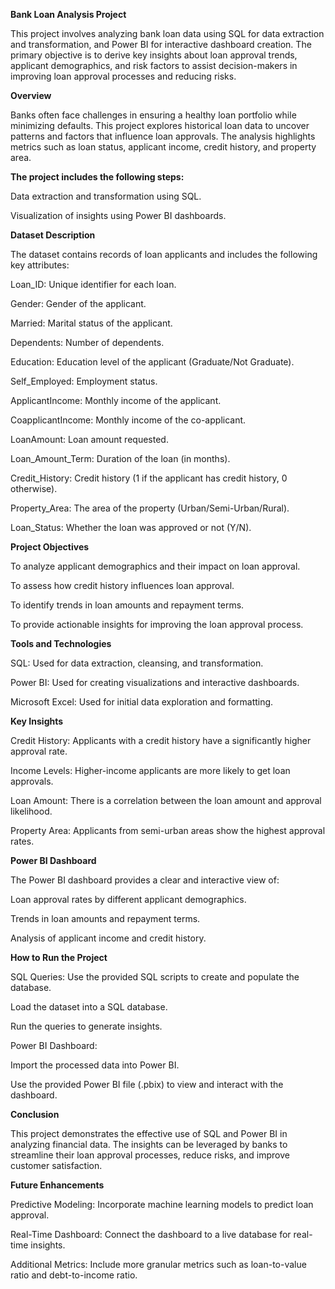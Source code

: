 **Bank Loan Analysis Project**

This project involves analyzing bank loan data using SQL for data extraction and transformation, and Power BI for interactive dashboard creation. The primary objective is to derive key insights about loan approval trends, applicant demographics, and risk factors to assist decision-makers in improving loan approval processes and reducing risks.

**Overview**

Banks often face challenges in ensuring a healthy loan portfolio while minimizing defaults. This project explores historical loan data to uncover patterns and factors that influence loan approvals. The analysis highlights metrics such as loan status, applicant income, credit history, and property area.

**The project includes the following steps:**

Data extraction and transformation using SQL.

Visualization of insights using Power BI dashboards.

**Dataset Description**

The dataset contains records of loan applicants and includes the following key attributes:

Loan_ID: Unique identifier for each loan.

Gender: Gender of the applicant.

Married: Marital status of the applicant.

Dependents: Number of dependents.

Education: Education level of the applicant (Graduate/Not Graduate).

Self_Employed: Employment status.

ApplicantIncome: Monthly income of the applicant.

CoapplicantIncome: Monthly income of the co-applicant.

LoanAmount: Loan amount requested.

Loan_Amount_Term: Duration of the loan (in months).

Credit_History: Credit history (1 if the applicant has credit history, 0 otherwise).

Property_Area: The area of the property (Urban/Semi-Urban/Rural).

Loan_Status: Whether the loan was approved or not (Y/N).

**Project Objectives**

To analyze applicant demographics and their impact on loan approval.

To assess how credit history influences loan approval.

To identify trends in loan amounts and repayment terms.

To provide actionable insights for improving the loan approval process.

**Tools and Technologies**

SQL: Used for data extraction, cleansing, and transformation.

Power BI: Used for creating visualizations and interactive dashboards.

Microsoft Excel: Used for initial data exploration and formatting.

**Key Insights**

Credit History: Applicants with a credit history have a significantly higher approval rate.

Income Levels: Higher-income applicants are more likely to get loan approvals.

Loan Amount: There is a correlation between the loan amount and approval likelihood.

Property Area: Applicants from semi-urban areas show the highest approval rates.

**Power BI Dashboard**

The Power BI dashboard provides a clear and interactive view of:

Loan approval rates by different applicant demographics.

Trends in loan amounts and repayment terms.

Analysis of applicant income and credit history.

**How to Run the Project**

SQL Queries: Use the provided SQL scripts to create and populate the database.

Load the dataset into a SQL database.

Run the queries to generate insights.

Power BI Dashboard:

Import the processed data into Power BI.

Use the provided Power BI file (.pbix) to view and interact with the dashboard.

**Conclusion**

This project demonstrates the effective use of SQL and Power BI in analyzing financial data. The insights can be leveraged by banks to streamline their loan approval processes, reduce risks, and improve customer satisfaction.

**Future Enhancements**

Predictive Modeling: Incorporate machine learning models to predict loan approval.

Real-Time Dashboard: Connect the dashboard to a live database for real-time insights.

Additional Metrics: Include more granular metrics such as loan-to-value ratio and debt-to-income ratio.
